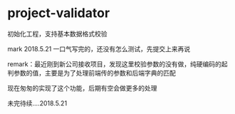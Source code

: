 # project-validator
初始化工程，支持基本数据格式校验

mark 2018.5.21 一口气写完的，还没有怎么测试，先提交上来再说

remark：最近刚到新公司接收项目，发现这里校验参数的没有做，纯硬编码的起判参数的值，主要是为了处理前端传的参数和后端字典的匹配

现在匆匆的实现了这个功能，后期有空会做更多的处理


未完待续....2018.5.21

